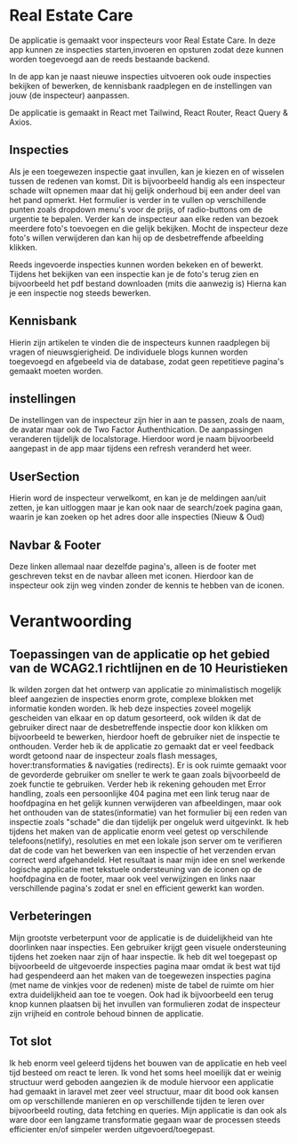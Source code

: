 # Real Estate Care

De applicatie is gemaakt voor inspecteurs voor Real Estate Care.
In deze app kunnen ze inspecties starten,invoeren en opsturen zodat deze kunnen worden toegevoegd aan de reeds bestaande backend.

In de app kan je naast nieuwe inspecties uitvoeren ook oude inspecties bekijken of bewerken, de kennisbank raadplegen en de instellingen van jouw (de inspecteur) aanpassen.

De applicatie is gemaakt in React met Tailwind, React Router, React Query & Axios.

## Inspecties

Als je een toegewezen inspectie gaat invullen, kan je kiezen en of wisselen tussen de redenen van komst. Dit is bijvoorbeeld handig als een inspecteur schade wilt opnemen maar dat hij gelijk onderhoud bij een ander deel van het pand opmerkt. Het formulier is verder in te vullen op verschillende punten zoals dropdown menu's voor de prijs, of radio-buttons om de urgentie te bepalen. Verder kan de inspecteur aan elke reden van bezoek meerdere foto's toevoegen en die gelijk bekijken. Mocht de inspecteur deze foto's willen verwijderen dan kan hij op de desbetreffende afbeelding klikken.

Reeds ingevoerde inspecties kunnen worden bekeken en of bewerkt. Tijdens het bekijken van een inspectie kan je de foto's terug zien en bijvoorbeeld het pdf bestand downloaden (mits die aanwezig is) Hierna kan je een inspectie nog steeds bewerken. 

## Kennisbank 

Hierin zijn artikelen te vinden die de inspecteurs kunnen raadplegen bij vragen of nieuwsgierigheid. De individuele blogs kunnen worden toegevoegd en afgebeeld via de database, zodat geen repetitieve pagina's gemaakt moeten worden.

## instellingen

De instellingen van de inspecteur zijn hier in aan te passen, zoals de naam, de avatar maar ook de Two Factor Authenthication. De aanpassingen veranderen tijdelijk de localstorage. Hierdoor word je naam bijvoorbeeld aangepast in de app maar tijdens een refresh veranderd het weer.

## UserSection
Hierin word de inspecteur verwelkomt, en kan je de meldingen aan/uit zetten, je kan uitloggen maar je kan ook naar de search/zoek pagina gaan, waarin je kan zoeken op het adres door alle inspecties (Nieuw & Oud)

## Navbar & Footer 
Deze linken allemaal naar dezelfde pagina's, alleen is de footer met geschreven tekst en de navbar alleen met iconen. Hierdoor kan de inspecteur ook zijn weg vinden zonder de kennis te hebben van de iconen.

# Verantwoording

## Toepassingen van de applicatie op het gebied van de WCAG2.1 richtlijnen en de 10 Heuristieken
Ik wilden zorgen dat het ontwerp van applicatie zo minimalistisch mogelijk bleef aangezien de inspecties enorm grote, complexe blokken met informatie konden worden. Ik heb deze inspecties zoveel mogelijk gescheiden van elkaar en op datum gesorteerd, ook wilden ik dat de gebruiker direct naar de desbetreffende inspectie door kon klikken om bijvoorbeeld te bewerken, hierdoor hoeft de gebruiker niet de inspectie te onthouden. Verder heb ik de applicatie zo gemaakt dat er veel feedback wordt getoond naar de inspecteur zoals flash messages, hover:transformaties & navigaties (redirects). Er is ook ruimte gemaakt voor de gevorderde gebruiker om sneller te werk te gaan zoals bijvoorbeeld de zoek functie te gebruiken. Verder heb ik rekening gehouden met Error handling, zoals een persoonlijke 404 pagina met een link terug naar de hoofdpagina en het gelijk kunnen verwijderen van afbeeldingen, maar ook het onthouden van de states(informatie) van het formulier bij een reden van inspectie zoals "schade" die dan tijdelijk per ongeluk werd uitgevinkt. Ik heb tijdens het maken van de applicatie enorm veel getest op verschilende telefoons(netlify), resoluties en met een lokale json server om te verifieren dat de code van het bewerken van een inspectie of het verzenden ervan correct werd afgehandeld. Het resultaat is naar mijn idee en snel werkende logische applicatie met tekstuele ondersteuning van de iconen op de hoofdpagina en de footer, maar ook veel verwijzingen en links naar verschillende pagina's zodat er snel en efficient gewerkt kan worden.

## Verbeteringen
Mijn grootste verbeterpunt voor de applicatie is de duidelijkheid van hte doorlinken naar inspecties. Een gebruiker krijgt geen visuele ondersteuning tijdens het zoeken naar zijn of haar inspectie. Ik heb dit wel toegepast op bijvoorbeeld de uitgevoerde inspecties pagina maar omdat ik best wat tijd had gespendeerd aan het maken van de toegewezen inspecties pagina (met name de vinkjes voor de redenen) miste de tabel de ruimte om hier extra duidelijkheid aan toe te voegen. Ook had ik bijvoorbeeld een terug knop kunnen plaatsen bij het invullen van formulieren zodat de inspecteur zijn vrijheid en controle behoud binnen de applicatie.

## Tot slot

Ik heb enorm veel geleerd tijdens het bouwen van de applicatie en heb veel tijd besteed om react te leren. Ik vond het soms heel moeilijk dat er weinig structuur werd geboden aangezien ik de module hiervoor een applicatie had gemaakt in laravel met zeer veel structuur, maar dit bood ook kansen om op verschillende manieren en op verschillende tijden te leren over bijvoorbeeld routing, data fetching en queries. Mijn applicatie is dan ook als ware door een langzame transformatie gegaan waar de processen steeds efficienter en/of simpeler werden uitgevoerd/toegepast.






